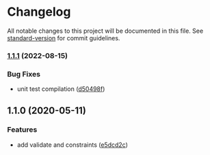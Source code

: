 # Changelog

All notable changes to this project will be documented in this file. See [standard-version](https://github.com/conventional-changelog/standard-version) for commit guidelines.

### [1.1.1](https://github.com/d-utils/validation/compare/v1.1.0...v1.1.1) (2022-08-15)


### Bug Fixes

* unit test compilation ([d50498f](https://github.com/d-utils/validation/commit/d50498f9abf997ce4fff9d951b9abd18531b1549))

## 1.1.0 (2020-05-11)


### Features

* add validate and constraints ([e5dcd2c](https://github.com/d-utils/validation/commit/e5dcd2c8d17e7cd62f647f8562a0807582f12fcf))
